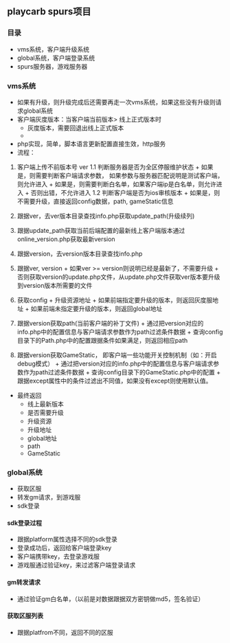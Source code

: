 ## playcarb spurs项目

### 目录
 * vms系统，客户端升级系统
 * global系统，客户端登录系统
 * spurs服务器，游戏服务器
 
### vms系统
 * 如果有升级，则升级完成后还需要再走一次vms系统，如果这些没有升级则请求global系统
 * 客户端灰度版本：当客户端当前版本> 线上正式版本时
   + 灰度版本，需要回退出线上正式版本
   + 
 * php实现，简单，脚本语言更新配置直接生效，http服务
 * 流程：
  1. 客户端上传不前版本号 ver
  1.1 判断服务器是否为全区停服维护状态
    + 如果是，则需要判断客户端请求参数， 如果参数与服务器匹配说明是测试客户端，则允许进入
    + 如果是，则需要判断白名单，如果客户端ip是白名单，则允许进入
    + 否则出错，不允许进入
  1.2 判断客户端是否为ios审核版本
    + 如果是，则不需要升级，直接返回config数据，path, gameStatic信息
    
  2. 跟据ver，去ver版本目录查找info.php获取update_path(升级续列)
  3. 跟据update_path获取当前后端配置的最新线上客户端版本通过online_version.php获取最新version
  4. 跟据version，去version版本目录查找info.php
  5. 跟据ver, version
    + 如果ver >= version则说明已经是最新了，不需要升级
    + 否则获取version的update.php文件，从update.php文件获取ver版本要升级到version版本所需要的文件
  6. 获取config
    + 升级资源地址
    + 如果前端指定要升级的版本，则返回灰度服地址
    + 如果前端未指定要升级的版本，则返回global地址
  7. 跟据version获取path(当前客户端的补丁文件)
    + 通过把version对应的info.php中的配置信息与客户端请求参数作为path过滤条件数据
    + 查询config目录下的Path.php中的配置跟据条件如果满足，则返回相应path
  8. 跟据version获取GameStatic， 即客户端一些功能开关控制机制（如：开启debug模式）
    + 通过把version对应的info.php中的配置信息与客户端请求参数作为path过滤条件数据
    + 查询config目录下的GameStatic.php中的配置
    + 跟据except属性中的条件过滤出不同值，如果没有except则使用默认值。
 * 最终返回
   + 线上最新版本
   + 是否需要升级
   + 升级资源
   + 升级地址
   + global地址
   + path
   + GameStatic
   
### global系统
 * 获取区服
 * 转发gm请求，到游戏服
 * sdk登录
#### sdk登录过程
 * 跟据platform属性选择不同的sdk登录
 * 登录成功后，返回给客户端登录key
 * 客户端携带key，去登录游戏服
 * 游戏服通过验证key，来过滤客户端登录请求
 
#### gm转发请求
 * 通过验证gm白名单，（以前是对数据跟据双方密钥做md5，签名验证）
 
#### 获取区服列表
 * 跟据platfrom不同，返回不同的区服